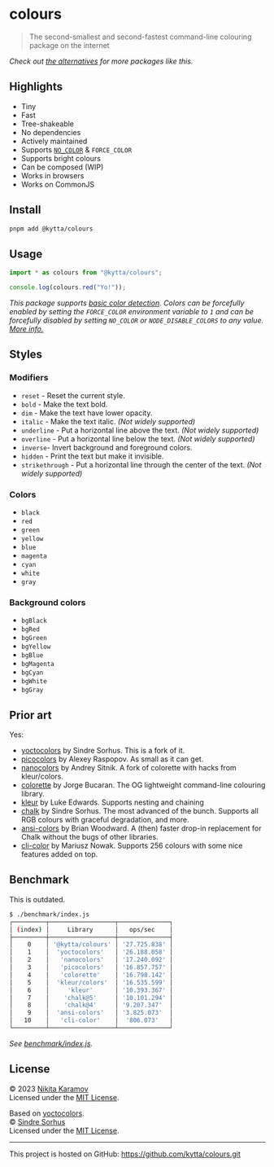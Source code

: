 # colours

> The second-smallest and second-fastest command-line colouring package on the internet

_Check out [the alternatives](#prior-art) for more packages like this._

## Highlights

- Tiny
- Fast
- Tree-shakeable
- No dependencies
- Actively maintained
- Supports [`NO_COLOR`][no-color] & `FORCE_COLOR`
- Supports bright colours
- Can be composed (WIP)
- Works in browsers
- Works on CommonJS

## Install

```sh
pnpm add @kytta/colours
```

## Usage

```js
import * as colours from "@kytta/colours";

console.log(colours.red("Yo!"));
```

_This package supports [basic color detection](https://nodejs.org/api/tty.html#writestreamhascolorscount-env). Colors can be forcefully enabled by setting the `FORCE_COLOR` environment variable to `1` and can be forcefully disabled by setting `NO_COLOR` or `NODE_DISABLE_COLORS` to any value. [More info.](https://nodejs.org/api/tty.html#writestreamgetcolordepthenv)_

## Styles

### Modifiers

- `reset` - Reset the current style.
- `bold` - Make the text bold.
- `dim` - Make the text have lower opacity.
- `italic` - Make the text italic. _(Not widely supported)_
- `underline` - Put a horizontal line above the text. _(Not widely supported)_
- `overline` - Put a horizontal line below the text. _(Not widely supported)_
- `inverse`- Invert background and foreground colors.
- `hidden` - Print the text but make it invisible.
- `strikethrough` - Put a horizontal line through the center of the text. _(Not widely supported)_

### Colors

- `black`
- `red`
- `green`
- `yellow`
- `blue`
- `magenta`
- `cyan`
- `white`
- `gray`

### Background colors

- `bgBlack`
- `bgRed`
- `bgGreen`
- `bgYellow`
- `bgBlue`
- `bgMagenta`
- `bgCyan`
- `bgWhite`
- `bgGray`

## Prior art

Yes:

- [yoctocolors] by Sindre Sorhus. This is a fork of it.
- [picocolors] by Alexey Raspopov. As small as it can get.
- [nanocolors] by Andrey Sitnik. A fork of colorette with hacks from kleur/colors.
- [colorette] by Jorge Bucaran. The OG lightweight command-line colouring library.
- [kleur] by Luke Edwards. Supports nesting and chaining
- [chalk] by Sindre Sorhus. The most advanced of the bunch. Supports all RGB colours with graceful degradation, and more.
- [ansi-colors] by Brian Woodward. A (then) faster drop-in replacement for Chalk without the bugs of other libraries.
- [cli-color] by Mariusz Nowak. Supports 256 colours with some nice features added on top.

## Benchmark

This is outdated.

```sh
$ ./benchmark/index.js
┌─────────┬──────────────────┬──────────────┐
│ (index) │     Library      │   ops/sec    │
├─────────┼──────────────────┼──────────────┤
│    0    │ '@kytta/colours' │ '27.725.838' │
│    1    │  'yoctocolors'   │ '26.188.058' │
│    2    │   'nanocolors'   │ '17.240.092' │
│    3    │   'picocolors'   │ '16.857.757' │
│    4    │   'colorette'    │ '16.798.142' │
│    5    │  'kleur/colors'  │ '16.535.599' │
│    6    │     'kleur'      │ '10.393.367' │
│    7    │    'chalk@5'     │ '10.101.294' │
│    8    │    'chalk@4'     │ '9.207.347'  │
│    9    │  'ansi-colors'   │ '3.825.073'  │
│   10    │   'cli-color'    │  '806.073'   │
└─────────┴──────────────────┴──────────────┘
```

_See [benchmark/index.js](benchmark/index.js)._

## License

© 2023 [Nikita Karamov]\
Licensed under the [MIT License].

Based on [yoctocolors].\
© [Sindre Sorhus]\
Licensed under the [MIT License].

---

This project is hosted on GitHub: <https://github.com/kytta/colours.git>

[no-color]: https://no-color.org/
[ansi-colors]: https://github.com/doowb/ansi-colors
[chalk]: https://github.com/chalk/chalk
[cli-color]: https://github.com/medikoo/cli-color
[colorette]: https://github.com/jorgebucaran/colorette
[kleur]: https://github.com/lukeed/kleur
[nanocolors]: https://github.com/ai/nanocolors
[picocolors]: https://github.com/alexeyraspopov/picocolors
[yoctocolors]: https://github.com/sindresorhus/yoctocolors
[mit license]: https://spdx.org/licenses/MIT.html
[nikita karamov]: https://www.kytta.dev/
[sindre sorhus]: https://sindresorhus.com
